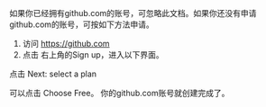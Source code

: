如果你已经拥有github.com的账号，可忽略此文档。如果你还没有申请github.com的账号，可按如下方法申请。

1. 访问 https://github.com
2. 点击 右上角的Sign up，进入以下界面。



点击 Next: select a plan


可以点击 Choose Free。
你的github.com账号就创建完成了。


